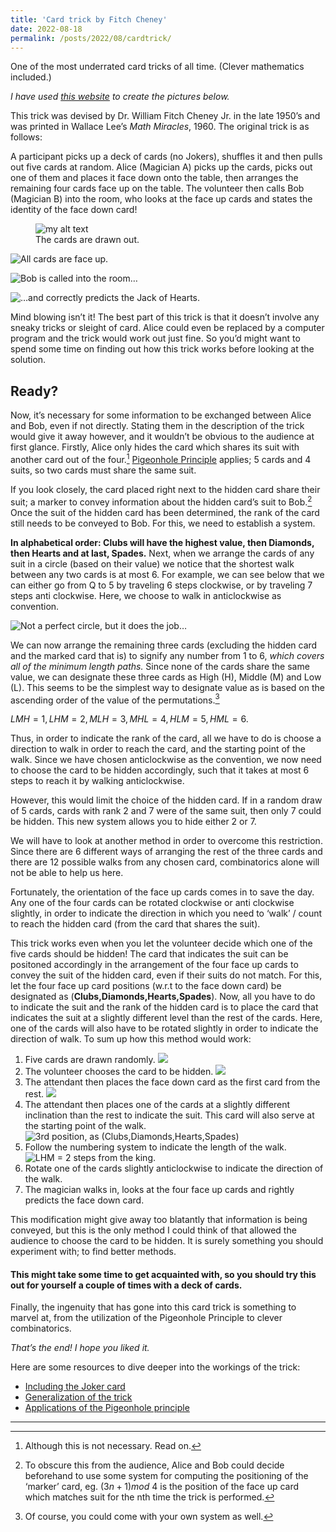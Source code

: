 ```yaml
---
title: 'Card trick by Fitch Cheney'
date: 2022-08-18
permalink: /posts/2022/08/cardtrick/
---
```


One of the most underrated card tricks of all time. (Clever mathematics included.) 
<!--more-->

_I have used [this website](https://deck.of.cards/old/) to create the pictures below._

This trick was devised by Dr. William Fitch Cheney Jr. in the late 1950’s and was printed in Wallace Lee’s _Math Miracles_, 1960. The original trick is as follows:

A participant picks up a deck of cards (no Jokers), shuffles it and then pulls out five cards at random. Alice (Magician A) picks up the cards, picks out one of them and places it face down onto the table, then arranges the remaining four cards face up on the table. The volunteer then calls Bob (Magician B) into the room, who looks at the face up cards and states the identity of the face down card!

<figure>
  <img src="https://github.com/ArnavMetrani/arnavmetrani.github.io/blob/master/images/Posts_Data/Card_Trick/card1.png" alt="my alt text"/>
  <figcaption>The cards are drawn out.</figcaption>
</figure>


![All cards are face up.](https://raw.githubusercontent.com/ArnavMetrani/arnavmetrani.github.io/blob/master/_data/Posts_Data/Card_Trick/card2.png)

![Bob is called into the room…](https://raw.githubusercontent.com/ArnavMetrani/arnavmetrani.github.io/blob/master/_data/Posts_Data/Card_Trick/card3.png)

![…and correctly predicts the Jack of Hearts.](https://raw.githubusercontent.com/ArnavMetrani/arnavmetrani.github.io/blob/master/_data/Posts_Data/Card_Trick/card4.png)

Mind blowing isn’t it! The best part of this trick is that it doesn’t involve any sneaky tricks or sleight of card. Alice could even be replaced by a computer program and the trick would work out just fine.
So you’d might want to spend some time on finding out how this trick works before looking at the solution.

## Ready?

Now, it’s necessary for some information to be exchanged between Alice and Bob, even if not directly. Stating them in the description of the trick would give it away however, and it wouldn’t be obvious to the audience at first glance. Firstly, Alice only hides the card which shares its suit with another card out of the four.[^1]
[Pigeonhole Principle](https://en.wikipedia.org/wiki/Pigeonhole_principle) applies; 5 cards and 4 suits, so two cards must share the same suit.

If you look closely, the card placed right next to the hidden card share their suit; a marker to convey information about the hidden card’s suit to Bob.[^2]
Once the suit of the hidden card has been determined, the rank of the card still needs to be conveyed to Bob. 
For this, we need to establish a system. 

**In alphabetical order: Clubs will have the highest value, then Diamonds, then Hearts and at last, Spades.**
Next, when we arrange the cards of any suit in a circle (based on their value) we notice that the shortest walk between any two cards is at most 6. For example, we can see below that we can either go from Q to 5 by traveling 6 steps clockwise, or by traveling 7 steps anti clockwise. Here, we choose to walk in anticlockwise as convention. 

![Not a perfect circle, but it does the job…](https://raw.githubusercontent.com/ArnavMetrani/arnavmetrani.github.io/blob/master/_data/Posts_Data/Card_Trick/card5.png)

We can now arrange the remaining three cards (excluding the hidden card and the marked card that is) to signify any number from 1 to 6, _which covers all of the minimum length paths._ Since none of the cards share the same value, we can designate these three cards as High (H), Middle (M) and Low (L). This seems to be the simplest way to designate value as is based on the ascending order of the value of the permutations.[^3]

$LMH = 1 , LHM = 2, MLH = 3, MHL = 4, HLM = 5, HML = 6.$

Thus, in order to indicate the rank of the card, all we have to do is choose a direction to walk in order to reach the card, and the starting point of the walk. Since we have chosen anticlockwise as the convention, we now need to choose the card to be hidden accordingly, such that it takes at most 6 steps to reach it by walking anticlockwise.

However, this would limit the choice of the hidden card. If in a random draw of 5 cards, cards with rank 2 and 7 were of the same suit, then only 7 could be hidden. This new system allows you to hide either 2 or 7.

We will have to look at another method in order to overcome this restriction. Since there are 6 different ways of arranging the rest of the three cards and there are 12 possible walks from any chosen card, combinatorics alone will not be able to help us here. 

Fortunately, the orientation of the face up cards comes in to save the day.
Any one of the four cards can be rotated clockwise or anti clockwise slightly, in order to indicate the direction in which you need to ‘walk’ / count to reach the hidden card (from the card that shares the suit).

This trick works even when you let the volunteer decide which one of the five cards should be hidden!
The card that indicates the suit can be positoned accordingly in the arrangement of the four face up cards to convey the suit of the hidden card, even if their suits do not match.
For this, let the four face up card positions (w.r.t to the face down card) be designated as (**Clubs,Diamonds,Hearts,Spades**). Now, all you have to do to indicate the suit and the rank of the hidden card is to place the card that indicates the suit at a slightly different level than the rest of the cards. Here, one of the cards will also have to be rotated slightly in order to indicate the direction of walk.
To sum up how this method would work:

1. Five cards are drawn randomly.
![](https://raw.githubusercontent.com/ArnavMetrani/arnavmetrani.github.io/blob/master/_data/Posts_Data/Card_Trick/card6.png)
2. The volunteer chooses the card to be hidden. ![](https://raw.githubusercontent.com/ArnavMetrani/arnavmetrani.github.io/blob/master/_data/Posts_Data/Card_Trick/card7.png)
3. The attendant then places the face down card as the first card from the rest.
![](https://raw.githubusercontent.com/ArnavMetrani/arnavmetrani.github.io/blob/master/_data/Posts_Data/Card_Trick/card8.png)
4. The attendant then places one of the cards at a slightly different inclination than the rest to indicate the suit. This card will also serve at the starting point of the walk.
![3rd position, as (Clubs,Diamonds,Hearts,Spades)](https://raw.githubusercontent.com/ArnavMetrani/arnavmetrani.github.io/blob/master/_data/Posts_Data/Card_Trick/card9.png)
5. Follow the numbering system to indicate the length of the walk. 
![LHM = 2 steps from the king.](https://raw.githubusercontent.com/ArnavMetrani/arnavmetrani.github.io/blob/master/_data/Posts_Data/Card_Trick/card10.png)
6. Rotate one of the cards slightly anticlockwise to indicate the direction of the walk.
7. The magician walks in, looks at the four face up cards and rightly predicts the face down card.

This modification might give away too blatantly that information is being conveyed, but this is the only method I could think of that allowed the audience to choose the card to be hidden. It is surely something you should experiment with; to find better methods.

#### This might take some time to get acquainted with, so you should try this out for yourself a couple of times with a deck of cards. 

Finally, the ingenuity that has gone into this card trick is something to marvel at, from the utilization of the Pigeonhole Principle to clever combinatorics.

_That’s the end! I hope you liked it._

Here are some resources to dive deeper into the workings of the trick:

- [Including the Joker card](https://puzzling.stackexchange.com/questions/10004/the-fitch-cheney-card-trick-extended)
- [Generalization of the trick](https://mathoverflow.net/questions/20667/generalization-of-finch-cheneys-5-card-trick)
- [Applications of the Pigeonhole principle](https://www.youtube.com/watch?v=TCZ3YwbcDaw)





[^1]: Although this is not necessary. Read on.
[^2]: To obscure this from the audience, Alice and Bob could decide beforehand to use some system for computing the positioning of the ‘marker’ card, eg. $(3n + 1) mod \ 4$ is the position of the face up card which matches suit for the nth time the trick is performed.
[^3]: Of course, you could come with your own system as well.

------
